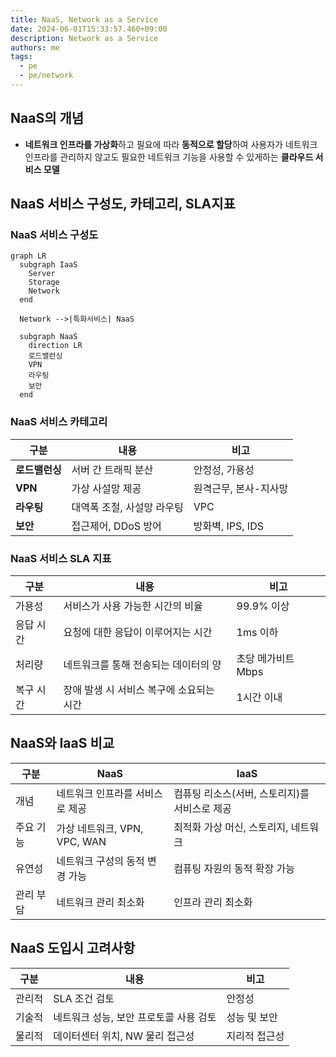 ```yaml
---
title: NaaS, Network as a Service
date: 2024-06-01T15:33:57.460+09:00
description: Network as a Service
authors: me
tags:
  - pe
  - pe/network
---
```


## NaaS의 개념

- **네트워크 인프라를 가상화**하고 필요에 따라 **동적으로 할당**하여 사용자가 네트워크 인프라를 관리하지 않고도 필요한 네트워크 기능을 사용할 수 있게하는 **클라우드 서비스 모델**

## NaaS 서비스 구성도, 카테고리, SLA지표

### NaaS 서비스 구성도

```mermaid
graph LR
  subgraph IaaS
    Server
    Storage
    Network
  end

  Network -->|특화서비스| NaaS

  subgraph NaaS
    direction LR
    로드밸런싱
    VPN
    라우팅
    보안
  end
```

### NaaS 서비스 카테고리

| 구분       | 내용                       | 비고                  |
| ---------- | -------------------------- | --------------------- |
| **로드밸런싱** | 서버 간 트래픽 분산        | 안정성, 가용성        |
| **VPN**        | 가상 사설망 제공           | 원격근무, 본사-지사망 |
| **라우팅**     | 대역폭 조절, 사설망 라우팅 | VPC                   |
| **보안**       | 접근제어, DDoS 방어        | 방화벽, IPS, IDS      |

### NaaS 서비스 SLA 지표

| 구분      | 내용                                     | 비고               |
| --------- | ---------------------------------------- | ------------------ |
| 가용성    | 서비스가 사용 가능한 시간의 비율         | 99.9% 이상         |
| 응답 시간 | 요청에 대한 응답이 이루어지는 시간       | 1ms 이하           |
| 처리량    | 네트워크를 통해 전송되는 데이터의 양     | 초당 메가비트 Mbps |
| 복구 시간 | 장애 발생 시 서비스 복구에 소요되는 시간 | 1시간 이내         |

## NaaS와 IaaS 비교

| 구분      | NaaS                            | IaaS                                          |
| --------- | ------------------------------- | --------------------------------------------- |
| 개념      | 네트워크 인프라를 서비스로 제공 | 컴퓨팅 리소스(서버, 스토리지)를 서비스로 제공 |
| 주요 기능 | 가상 네트워크, VPN, VPC, WAN    | 최적화 가상 머신, 스토리지, 네트워크          |
| 유연성    | 네트워크 구성의 동적 변경 가능  | 컴퓨팅 자원의 동적 확장 가능                  |
| 관리 부담 | 네트워크 관리 최소화            | 인프라 관리 최소화                            |

## NaaS 도입시 고려사항

| 구분   | 내용                                   | 비고          |
| ------ | -------------------------------------- | ------------- |
| 관리적 | SLA 조건 검토                          | 안정성        |
| 기술적 | 네트워크 성능, 보안 프로토콜 사용 검토 | 성능 및 보안  |
| 물리적 | 데이터센터 위치, NW 물리 접근성        | 지리적 접근성 |
